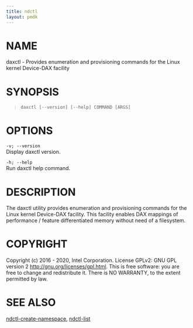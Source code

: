 ```yaml
---
title: ndctl
layout: pmdk
---
```


NAME
====

daxctl - Provides enumeration and provisioning commands for the Linux
kernel Device-DAX facility

SYNOPSIS
========

>     daxctl [--version] [--help] COMMAND [ARGS]

OPTIONS
=======

`-v; --version`  
Display daxctl version.

`-h; --help`  
Run daxctl help command.

DESCRIPTION
===========

The daxctl utility provides enumeration and provisioning commands for
the Linux kernel Device-DAX facility. This facility enables DAX mappings
of performance / feature differentiated memory without need of a
filesystem.

COPYRIGHT
=========

Copyright (c) 2016 - 2020, Intel Corporation. License GPLv2: GNU GPL
version 2 <http://gnu.org/licenses/gpl.html>. This is free software: you
are free to change and redistribute it. There is NO WARRANTY, to the
extent permitted by law.

SEE ALSO
========

[ndctl-create-namespace](ndctl-create-namespace.md), [ndctl-list](ndctl-list.md)
